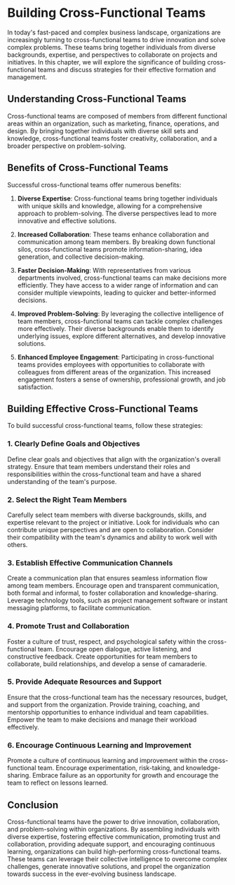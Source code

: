Building Cross-Functional Teams
========================================

In today's fast-paced and complex business landscape, organizations are increasingly turning to cross-functional teams to drive innovation and solve complex problems. These teams bring together individuals from diverse backgrounds, expertise, and perspectives to collaborate on projects and initiatives. In this chapter, we will explore the significance of building cross-functional teams and discuss strategies for their effective formation and management.

**Understanding Cross-Functional Teams**
----------------------------------------

Cross-functional teams are composed of members from different functional areas within an organization, such as marketing, finance, operations, and design. By bringing together individuals with diverse skill sets and knowledge, cross-functional teams foster creativity, collaboration, and a broader perspective on problem-solving.

**Benefits of Cross-Functional Teams**
--------------------------------------

Successful cross-functional teams offer numerous benefits:

1. **Diverse Expertise**: Cross-functional teams bring together individuals with unique skills and knowledge, allowing for a comprehensive approach to problem-solving. The diverse perspectives lead to more innovative and effective solutions.

2. **Increased Collaboration**: These teams enhance collaboration and communication among team members. By breaking down functional silos, cross-functional teams promote information-sharing, idea generation, and collective decision-making.

3. **Faster Decision-Making**: With representatives from various departments involved, cross-functional teams can make decisions more efficiently. They have access to a wider range of information and can consider multiple viewpoints, leading to quicker and better-informed decisions.

4. **Improved Problem-Solving**: By leveraging the collective intelligence of team members, cross-functional teams can tackle complex challenges more effectively. Their diverse backgrounds enable them to identify underlying issues, explore different alternatives, and develop innovative solutions.

5. **Enhanced Employee Engagement**: Participating in cross-functional teams provides employees with opportunities to collaborate with colleagues from different areas of the organization. This increased engagement fosters a sense of ownership, professional growth, and job satisfaction.

**Building Effective Cross-Functional Teams**
---------------------------------------------

To build successful cross-functional teams, follow these strategies:

### 1. **Clearly Define Goals and Objectives**

Define clear goals and objectives that align with the organization's overall strategy. Ensure that team members understand their roles and responsibilities within the cross-functional team and have a shared understanding of the team's purpose.

### 2. **Select the Right Team Members**

Carefully select team members with diverse backgrounds, skills, and expertise relevant to the project or initiative. Look for individuals who can contribute unique perspectives and are open to collaboration. Consider their compatibility with the team's dynamics and ability to work well with others.

### 3. **Establish Effective Communication Channels**

Create a communication plan that ensures seamless information flow among team members. Encourage open and transparent communication, both formal and informal, to foster collaboration and knowledge-sharing. Leverage technology tools, such as project management software or instant messaging platforms, to facilitate communication.

### 4. **Promote Trust and Collaboration**

Foster a culture of trust, respect, and psychological safety within the cross-functional team. Encourage open dialogue, active listening, and constructive feedback. Create opportunities for team members to collaborate, build relationships, and develop a sense of camaraderie.

### 5. **Provide Adequate Resources and Support**

Ensure that the cross-functional team has the necessary resources, budget, and support from the organization. Provide training, coaching, and mentorship opportunities to enhance individual and team capabilities. Empower the team to make decisions and manage their workload effectively.

### 6. **Encourage Continuous Learning and Improvement**

Promote a culture of continuous learning and improvement within the cross-functional team. Encourage experimentation, risk-taking, and knowledge-sharing. Embrace failure as an opportunity for growth and encourage the team to reflect on lessons learned.

**Conclusion**
--------------

Cross-functional teams have the power to drive innovation, collaboration, and problem-solving within organizations. By assembling individuals with diverse expertise, fostering effective communication, promoting trust and collaboration, providing adequate support, and encouraging continuous learning, organizations can build high-performing cross-functional teams. These teams can leverage their collective intelligence to overcome complex challenges, generate innovative solutions, and propel the organization towards success in the ever-evolving business landscape.
